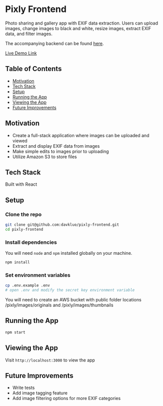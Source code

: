 # Pixly Frontend

Photo sharing and gallery app with EXIF data extraction. Users can upload images, change images to black and white, resize images, extract EXIF data, and filter images.

The accompanying backend can be found [here](https://github.com/davkluo/pixly-backend).

[Live Demo Link](https://davids-pixly.netlify.app)

## Table of Contents

- [Motivation](#motivation)
- [Tech Stack](#tech-stack)
- [Setup](#setup)
- [Running the App](#running-the-app)
- [Viewing the App](#viewing-the-app)
- [Future Improvements](#future-improvements)

## Motivation

- Create a full-stack application where images can be uploaded and viewed
- Extract and display EXIF data from images
- Make simple edits to images prior to uploading
- Utilize Amazon S3 to store files

## Tech Stack

Built with React

## Setup

### Clone the repo

```bash
git clone git@github.com:davkluo/pixly-frontend.git
cd pixly-frontend
```

### Install dependencies

You will need `node` and `npm` installed globally on your machine.

```bash
npm install
```

### Set environment variables

```bash
cp .env.example .env
# open .env and modify the secret key environment variable
```

You will need to create an AWS bucket with public folder locations /pixly/images/originals and /pixly/images/thumbnails

## Running the App

```bash
npm start
```

## Viewing the App

Visit `http://localhost:3000` to view the app

## Future Improvements

- Write tests
- Add image tagging feature
- Add image filtering options for more EXIF categories
